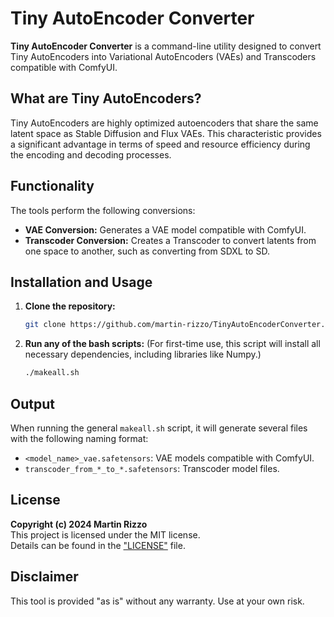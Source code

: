 # Tiny AutoEncoder Converter

**Tiny AutoEncoder Converter** is a command-line utility designed to convert Tiny AutoEncoders into Variational AutoEncoders (VAEs) and Transcoders compatible with ComfyUI.

## What are Tiny AutoEncoders?

Tiny AutoEncoders are highly optimized autoencoders that share the same latent space as Stable Diffusion and Flux VAEs. This characteristic provides a significant advantage in terms of speed and resource efficiency during the encoding and decoding processes.

## Functionality

The tools perform the following conversions:
- **VAE Conversion:** Generates a VAE model compatible with ComfyUI.
- **Transcoder Conversion:** Creates a Transcoder to convert latents from one space to another, such as converting from SDXL to SD.

## Installation and Usage

1. **Clone the repository:**
   ```bash
   git clone https://github.com/martin-rizzo/TinyAutoEncoderConverter.git
   ```

2. **Run any of the bash scripts:** (For first-time use, this script will install all necessary dependencies, including libraries like Numpy.)
   ```bash
   ./makeall.sh
   ```

## Output

When running the general `makeall.sh` script, it will generate several files with the following naming format:
- `<model_name>_vae.safetensors`: VAE models compatible with ComfyUI.
- `transcoder_from_*_to_*.safetensors`: Transcoder model files.

## License

**Copyright (c) 2024 Martin Rizzo**  
This project is licensed under the MIT license.  
Details can be found in the ["LICENSE"](LICENSE) file.

## Disclaimer

This tool is provided "as is" without any warranty. Use at your own risk.
